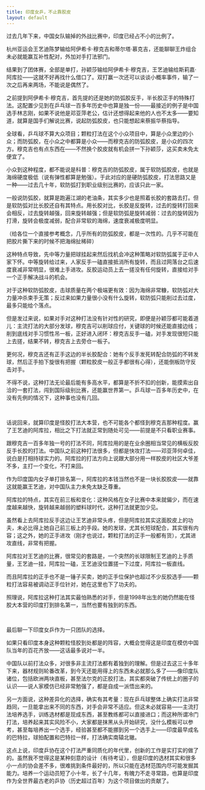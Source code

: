 ```yaml
---
title: 印度女乒，不止靠胶皮
layout: default
---
```


过去几年下来，中国女队输掉的外战比赛中，印度已经占不小的比例了。

杭州亚运会王艺迪陈梦输给阿伊希卡·穆克吉和蒂尔塔·慕克吉，还能聊聊王炸组合未必就能赢互补性配对，外加对手打法邪门。

结果到了团体赛，全部是单打，孙颖莎输给阿伊希卡·穆克吉，王艺迪输给斯莉嘉·阿库拉——这就不好再找什么借口了。双打赢一次还可以谈谈小概率事件，输了一次之后再来两场，不能说是偶然了。

之前提到阿伊希卡·穆克吉，首先提的还是她的防弧胶反手，半长胶正手的特殊打法。这配置少见到在乒乓球一百多年历史中也算是独一份——最接近的例子是中国选手林志刚，如果不说他是邓亚萍老公，估计还想得起来他的人也不太多——要知道，就算是国手们解说比赛，说起防弧胶皮，也只能想起来蔡振华蔡指导。

全球看，乒乓球不算大众项目；颗粒打法在这个小众项目中，算是小众里边的小众；而防弧胶，在小众之中都算是小众——而穆克吉的防弧胶皮，是小众的四次方。穆克吉也有点东西在——不然换个胶皮就有机会拼一下孙颖莎，这买卖未免太便宜了。

小众到这种程度，都不能说是科普：穆克吉的防弧胶皮，属于软防弧胶皮，也就是海绵硬度极低（说有弹性都算是勉强）。于此对应的是硬防弧胶皮，打法思路又是一种——过去几十年，软防弧打到职业级别比赛的，应该只此一家。

一般说防弧胶，就算是跑遍江湖的老油条，其实多少也是照着长胶的套路去打。但是软防弧对比长胶还自有其特点。用长胶对比，长胶是反旋转，过去的旋转打回来会相反，过去旋转越强，回来旋转越强；但是软防弧是旋转减弱：过去的旋转因为打滑，旋转会极度减弱，配合非常软的海绵，速度衰减极度明显。

（给各位一个直接参考概念，几乎所有的防弧胶皮，都是一次性的。几乎不可能在把胶片撕下来的时候不把海绵扯稀碎）

这种特点导致，先中等力量把球挂起来然后找机会冲这种策略对软防弧属于正中人家下怀。中等旋转给过来，人家反手一磕直接抵消所有旋转，而且过网落台之后速度衰减非常明显，很难上手进攻。反胶运动员上去一搓没有任何旋转，直接给对手一个正手解决战斗的机会。

对于这种软防弧胶皮，击球质量在两个极端更有效：因为海绵非常糠，软防弧对大力量冲杀束手无策；反过来如果力量很小没有什么旋转，软防弧只能削过去过度，最多只能给个落点。

但是发过来说，如果对手对这种打法没有针对性的研究，即便是孙颖莎都可能着道儿：主流打法的大部分发球，穆克吉可以削球应付，关键球的时候还能直接边线；削到底线对手习惯性吊一板，正好进入闭环：穆克吉反手一磕，对手发现很短只能上去搓，结果不转，穆克吉上去旁仓一板子。

更何况，穆克吉还有正手这边的半长胶配合：她有个反手发死转配合防弧的不转发球，然后正手拍下旋很有把握（颗粒胶皮一般正手都很有心得），还能倒板防守反击对手。

不得不说，这种打法无论最后能有多高水平，都算是不折不扣的创新，能摸索出自洽的一套打法，闯到国际级别比赛，还能赢世界第一。乒乓球一百多年历史中，在没有先例的情况下，这种事也没有几回。

<br>

话说回来，就算印度是怪胶打法大本营，也不可能各个都怪到穆克吉那种程度。赢了王艺迪的阿库拉，相比之下打法就正常到随处可见——前提是不只看职业赛事。

跟穆克吉一百多年独一号的打法不同，阿库拉用的是在业余圈相当常见的横板反胶反手长胶的打法。中国队之前这种打法很多，但都是快攻打法——邓亚萍何卓佳，说白是打相持球实力的。阿库拉的打法方向上说跟大部分用一样胶皮的社区大爷差不多，主打一个变化，不打来回。

作为印度国内女子单打排名第一，阿库拉的本钱当然也不是一块长胶胶皮——就靠这就能赢王艺迪，对中国队主力未免太缺乏尊重。

阿库拉的特点，其实在前三板和变化：这种风格在女子比赛中本来就偏少，而在速度越来越快，旋转越来越弱的塑料球时代，这种打法就更加少见。

虽然看上去阿库拉反手这边让王艺迪非常头疼，但是阿库拉其实这面胶皮上的功夫，未必比得上她自己前三板上的手段。她的发球，尤其长短球配合，其实很有内容；这之外，她的正手进攻（刚才也说过，颗粒打法的正手一般都有货），尤其进攻直线，非常有把握。

阿库拉对王艺迪的比赛，很常见的套路是，一个突然的长球限制王艺迪的上手质量，王艺迪一挂，阿库拉一磕，王艺迪没位置搓一下过度，阿库拉一板直线。

而且阿库拉的正手也不是一锤子买卖，她的正手位保护也超过不少反胶选手——颗粒打法容易被调动正手位针对，她在这里也下了功夫的。

照理说，阿库拉这种打法其实最怕熟悉的对手，但是1998年出生的她仍然能在怪胶大本营的印度打到排名第一，当然也要有独到的东西。

<br>

最后聊一下印度女乒作为一只团队的选择。

如果只看印度本身这种颗粒怪胶到处都是的阵容，大概会觉得这是印度在模仿中国队当年的百花齐放——这话最多说对一半。

中国队以前打法众多，对很多非主流打法都有着独到的理解。但是过去这三十多年下来，器材规则轮番改革，到今天还能用得上的东西未必就那么多了——像印度队诸位，包括欧洲两块直板，甚至法尔克的正胶打法，其实都突破了传统上的圈子的认识——说人家模仿已经非常勉强了，都是自成一派悟出来的。

另一方面说，这种差异化的选择，确实有其考量：现在乒乓球整体上确实打法非常趋同，一旦能拿出来不同的东西，对手会非常不适应。但这未必就容易——主流打法培养选手，训练选材都是现成东西，甚至教练都可以直接进口；而这种所谓冷门打法，培养起来其实风险不小，大家都是抹黑从头开始研究，没什么模板可以参考，甚至每培养出一个选手，经验甚至都不能挪到另一个选手上——印度最早成名的巴特拉，球拍配置和巴特拉一样，打法确实南辕北辙。

这点上说，印度乒协在这个打法严重同质化的年代里，创新的工作是实打实的做了的。虽然我不觉得这是某种刻意的设计（有待考证），但是印度的选材其实和很多小一点的协会差不多，很难挑到条件最好的，所以只能在选材范围内尽可能发掘其能力。培养一个运动员短了小十年，长了十几年，有魄力不走寻常路，也算是印度作为全世界最古老的乒协（历史超过百年）为这个项目做出的贡献了。